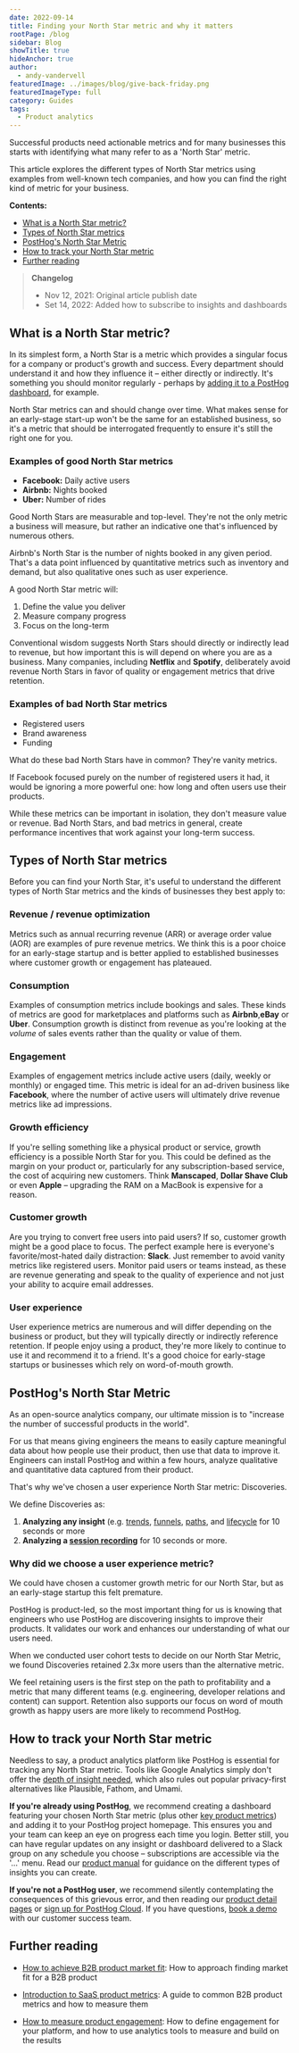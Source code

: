 ```yaml
---
date: 2022-09-14
title: Finding your North Star metric and why it matters
rootPage: /blog
sidebar: Blog
showTitle: true
hideAnchor: true
author:
  - andy-vandervell
featuredImage: ../images/blog/give-back-friday.png
featuredImageType: full
category: Guides
tags:
  - Product analytics
---
```


Successful products need actionable metrics and for many businesses this starts with identifying what many refer to as a 'North Star' metric.

This article explores the different types of North Star metrics using examples from well-known tech companies, and how you can find the right kind of metric for your business.

**Contents:**

- [What is a North Star metric?](#what-is-a-north-star-metric)
- [Types of North Star metrics](#types-of-north-star-metrics)
- [PostHog's North Star Metric](#posthogs-north-star-metric)
- [How to track your North Star metric](#how-to-track-your-north-star-metric)
- [Further reading](#further-reading)

> **Changelog**
> - Nov 12, 2021: Original article publish date
> - Set 14, 2022: Added how to subscribe to insights and dashboards

## What is a North Star metric?
In its simplest form, a North Star is a metric which provides a singular focus for a company or product's growth and success. Every department should understand it and how they influence it – either directly or indirectly. It's something you should monitor regularly - perhaps by [adding it to a PostHog dashboard](https://posthog.com/docs/user-guides/dashboards), for example. 

North Star metrics can and should change over time. What makes sense for an early-stage start-up won't be the same for an established business, so it's a metric that should be interrogated frequently to ensure it's still the right one for you.

### Examples of good North Star metrics

 - **Facebook:** Daily active users
 - **Airbnb:** Nights booked
 - **Uber:** Number of rides

Good North Stars are measurable and top-level. They're not the only metric a business will measure, but rather an indicative one that's influenced by numerous others.

Airbnb's North Star is the number of nights booked in any given period. That's a data point influenced by quantitative metrics such as inventory and demand, but also qualitative ones such as user experience.

A good North Star metric will:

 1. Define the value you deliver
 2. Measure company progress
 3. Focus on the long-term

Conventional wisdom suggests North Stars should directly or indirectly lead to revenue, but how important this is will depend on where you are as a business. Many companies, including **Netflix** and **Spotify**, deliberately avoid revenue North Stars in favor of quality or engagement metrics that drive retention.

### Examples of bad North Star metrics
 - Registered users
 - Brand awareness
 - Funding

What do these bad North Stars have in common? They're vanity metrics.

If Facebook focused purely on the number of registered users it had, it would be ignoring a more powerful one: how long and often users use their products. 

While these metrics can be important in isolation, they don't measure value or revenue.  Bad North Stars, and bad metrics in general, create performance incentives that work against your long-term success.

## Types of North Star metrics
Before you can find your North Star, it's useful to understand the different types of North Star metrics and the kinds of businesses they best apply to:

### Revenue / revenue optimization
Metrics such as annual recurring revenue (ARR) or average order value (AOR) are examples of pure revenue metrics. We think this is a poor choice for an early-stage startup and is better applied to established businesses where customer growth or engagement has plateaued.  

### Consumption
Examples of consumption metrics include bookings and sales. These kinds of metrics are good for marketplaces and platforms such as **Airbnb**,**eBay** or **Uber**. Consumption growth is distinct from revenue as you're looking at the _volume_ of sales events rather than the quality or value of them.

### Engagement 
Examples of engagement metrics include active users (daily, weekly or monthly) or engaged time. This metric is ideal for an ad-driven business like **Facebook**, where the number of active users will ultimately drive revenue metrics like ad impressions.

### Growth efficiency
If you're selling something like a physical product or service, growth efficiency is a possible North Star for you. This could be defined as the margin on your product or, particularly for any subscription-based service, the cost of acquiring new customers. Think **Manscaped**, **Dollar Shave Club** or even **Apple** – upgrading the RAM on a MacBook is expensive for a reason.

### Customer growth
Are you trying to convert free users into paid users? If so, customer growth might be a good place to focus. The perfect example here is everyone's favorite/most-hated daily distraction: **Slack**. Just remember to avoid vanity metrics like registered users. Monitor paid users or teams instead, as these are revenue generating and speak to the quality of experience and not just your ability to acquire email addresses.

### User experience
User experience metrics are numerous and will differ depending on the business or product, but they will typically directly or indirectly reference retention. If people enjoy using a product, they're more likely to continue to use it and recommend it to a friend. It's a good choice for early-stage startups or businesses which rely on word-of-mouth growth.

## PostHog's North Star Metric
As an open-source analytics company, our ultimate mission is to "increase the number of successful products in the world". 

For us that means giving engineers the means to easily capture meaningful data about how people use their product, then use that data to improve it. Engineers can install PostHog and within a few hours, analyze qualitative and quantitative data captured from their product.

That's why we've chosen a user experience North Star metric: Discoveries.

We define Discoveries as:

 1. **Analyzing any insight** (e.g. [trends](https://posthog.com/docs/user-guides/trends), [funnels](https://posthog.com/docs/user-guides/funnels), [paths](https://posthog.com/docs/user-guides/paths), and [lifecycle](https://posthog.com/docs/user-guides/lifecycle) for 10 seconds or more
 2. **Analyzing a [session recording](https://posthog.com/docs/user-guides/recordings)** for 10 seconds or more.

### Why did we choose a user experience metric?

We could have chosen a customer growth metric for our North Star, but as an early-stage startup this felt premature. 

PostHog is product-led, so the most important thing for us is knowing that engineers who use PostHog are discovering insights to improve their products. It validates our work and enhances our understanding of what our users need.

When we conducted user cohort tests to decide on our North Star Metric, we found Discoveries retained 2.3x more users than the alternative metric.

We feel retaining users is the first step on the path to profitability and a metric that many different teams (e.g. engineering, developer relations and content) can support. Retention also supports our focus on word of mouth growth as happy users are more likely to recommend PostHog.

## How to track your North Star metric

Needless to say, a product analytics platform like PostHog is essential for tracking any North Star metric. Tools like Google Analytics simply don't offer the [depth of insight needed](https://posthog.com/customers/mention-me), which also rules out popular privacy-first alternatives like Plausible, Fathom, and Umami.

**If you're already using PostHog**, we recommend creating a dashboard featuring your chosen North Star metric (plus other [key product metrics](/blog/b2b-saas-product-metrics)) and adding it to your PostHog project homepage. This ensures you and your team can keep an eye on progress each time you login. Better still, you can have regular updates on any insight or dashboard delivered to a Slack group on any schedule you choose – subscriptions are accessible via the '...' menu. Read our [product manual](/using-posthog) for guidance on the different types of insights you can create.

**If you're not a PostHog user**, we recommend silently contemplating the consequences of this grievous error, and then reading our [product detail pages](/product) or [sign up for PostHog Cloud](/signup). If you have questions, [book a demo](/book-a-demo) with our customer success team.

## Further reading

- [How to achieve B2B product market fit](/blog/how-to-product-market-fit): How to approach finding market fit for a B2B product

- [Introduction to SaaS product metrics](/blog/b2b-saas-product-metrics): A guide to common B2B product metrics and how to measure them

- [How to measure product engagement](/blog/how-to-measure-product-engagement): How to define engagement for your platform, and how to use analytics tools to measure and build on the results

<ArrayCTA />
